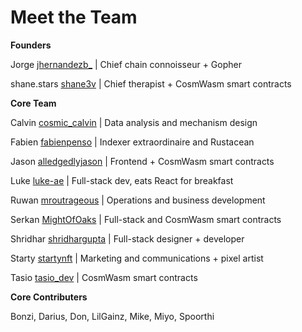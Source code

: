 # Meet the Team

**Founders**

Jorge [jhernandezb\_](https://twitter.com/jhernandezb\_) | Chief chain connoisseur + Gopher&#x20;

shane.stars [shane3v](https://twitter.com/shan3v) | Chief therapist + CosmWasm smart contracts

**Core Team**

Calvin [cosmic\_calvin](https://twitter.com/cosmic\_calvin) | Data analysis and mechanism design

Fabien [fabienpenso](https://twitter.com/fabienpenso) | Indexer extraordinaire and Rustacean

Jason [alledgedlyjason](https://twitter.com/allegedlyjason/status/1692520940725551219) | Frontend + CosmWasm smart contracts

Luke [luke-ae](https://github.com/luke-ae) | Full-stack dev, eats React for breakfast

Ruwan [mroutrageous](https://twitter.com/mroutrageous) | Operations and business development

Serkan [MightOfOaks](https://github.com/MightOfOaks) | Full-stack and CosmWasm smart contracts

Shridhar [shridhargupta](https://twitter.com/shridhargupta) | Full-stack designer + developer

Starty [startynft](https://twitter.com/startynft) | Marketing and communications + pixel artist

Tasio [tasio\_dev](https://twitter.com/tasio\_dev) | CosmWasm smart contracts

**Core Contributers**

Bonzi, Darius, Don, LilGainz, Mike, Miyo, Spoorthi

